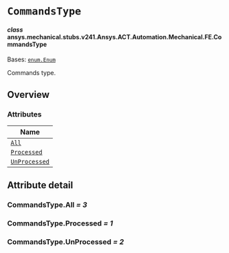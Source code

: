 # `CommandsType`

<a id="ansys.mechanical.stubs.v241.Ansys.ACT.Automation.Mechanical.FE.CommandsType"></a>

#### *class* ansys.mechanical.stubs.v241.Ansys.ACT.Automation.Mechanical.FE.CommandsType

Bases: [`enum.Enum`](https://docs.python.org/3/library/enum.html#enum.Enum)

Commands type.

<!-- !! processed by numpydoc !! -->

<a id="overview"></a>

## Overview

### Attributes

| Name |
| --------------------------------------------------------------------------------------------------------------------- |
| [`All`](#CommandsType.All) |
| [`Processed`](#CommandsType.Processed) |
| [`UnProcessed`](#CommandsType.UnProcessed) |

<a id="attribute-detail"></a>

## Attribute detail

<a id="CommandsType.All"></a>

### CommandsType.All *= 3*

<a id="CommandsType.Processed"></a>

### CommandsType.Processed *= 1*

<a id="CommandsType.UnProcessed"></a>

### CommandsType.UnProcessed *= 2*


